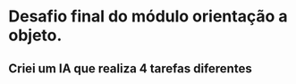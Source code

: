 <h1>Desafio final do módulo orientação a objeto.</h1>

<h2>Criei um IA que realiza 4 tarefas diferentes</h2>
